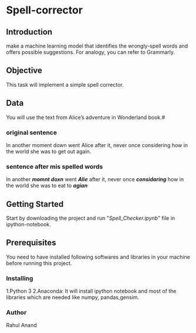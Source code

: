 # Spell-corrector

## Introduction
make a machine learning model that identifies the wrongly-spell words and
offers possible suggestions. For analogy, you can refer to Grammarly.

## Objective
This task will implement a simple spell corrector.

## Data
You will use the text from Alice’s adventure in Wonderland book.#
### original sentence
In another moment down went Alice after it, never once considering how in the world she was to get out again.

### sentence after mis spelled words
In another <i><b>momnt doxn</b></i> went <i><b>Alie</b></i> after it, never once <i><b>considaring</b></i> how in the world she was to eat to <i><b>agian</b></i>


## Getting Started
Start by downloading the project and run "<i>Spell_Checker.ipynb</i>" file in ipython-notebook.

## Prerequisites
You need to have installed following softwares and libraries in your machine before running this project.

### Installing
1.Python 3
2.Anaconda: It will install ipython notebook and most of the libraries which are needed like numpy, pandas,gensim.

### Author
Rahul Anand
